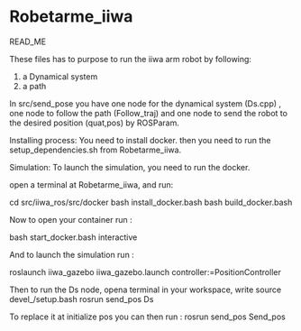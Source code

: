 # Robetarme_iiwa
READ_ME

These files has to purpose to run the iiwa arm robot by following:
1) a Dynamical system
2) a path 

In src/send_pose you have one node for the dynamical system (Ds.cpp) , one node to follow the path (Follow_traj) and one node to send the robot to the desired position (quat,pos) by ROSParam. 


Installing process:
You need to install docker. 
then you need to run the setup_dependencies.sh from Robetarme_iiwa.


Simulation:
To launch the simulation, you need to run the docker.

open a terminal at Robetarme_iiwa, and run:

cd src/iiwa_ros/src/docker
bash install_docker.bash
bash build_docker.bash

Now to open your container run :

bash start_docker.bash interactive

And to launch the simulation run :

roslaunch iiwa_gazebo iiwa_gazebo.launch controller:=PositionController

Then to run the Ds node, opena terminal in your workspace, 
write source devel_/setup.bash
rosrun send_pos Ds

To replace it at initialize pos you can then run :
rosrun send_pos Send_pos
